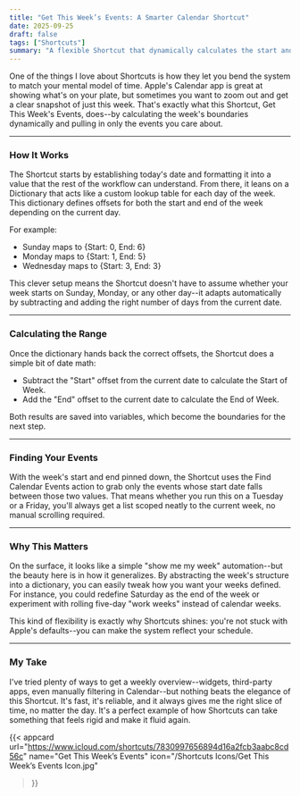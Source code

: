 ```yaml
---
title: "Get This Week’s Events: A Smarter Calendar Shortcut"
date: 2025-09-25
draft: false
tags: ["Shortcuts"]
summary: "A flexible Shortcut that dynamically calculates the start and end of the current week and fetches only your calendar events within that range."
---
```


One of the things I love about Shortcuts is how they let you bend the system to match your mental model of time. Apple's Calendar app is great at showing what's on your plate, but sometimes you want to zoom out and get a clear snapshot of just this week. That's exactly what this Shortcut, Get This Week's Events, does--by calculating the week's boundaries dynamically and pulling in only the events you care about.

---

### How It Works

The Shortcut starts by establishing today's date and formatting it into a value that the rest of the workflow can understand. From there, it leans on a Dictionary that acts like a custom lookup table for each day of the week. This dictionary defines offsets for both the start and end of the week depending on the current day.

For example:

- Sunday maps to {Start: 0, End: 6}
- Monday maps to {Start: 1, End: 5}
- Wednesday maps to {Start: 3, End: 3}

This clever setup means the Shortcut doesn't have to assume whether your week starts on Sunday, Monday, or any other day--it adapts automatically by subtracting and adding the right number of days from the current date.

----

### Calculating the Range

Once the dictionary hands back the correct offsets, the Shortcut does a simple bit of date math:

- Subtract the "Start" offset from the current date to calculate the Start of Week.
- Add the "End" offset to the current date to calculate the End of Week.

Both results are saved into variables, which become the boundaries for the next step.

---

### Finding Your Events

With the week's start and end pinned down, the Shortcut uses the Find Calendar Events action to grab only the events whose start date falls between those two values. That means whether you run this on a Tuesday or a Friday, you'll always get a list scoped neatly to the current week, no manual scrolling required.

----

### Why This Matters

On the surface, it looks like a simple "show me my week" automation--but the beauty here is in how it generalizes. By abstracting the week's structure into a dictionary, you can easily tweak how you want your weeks defined. For instance, you could redefine Saturday as the end of the week or experiment with rolling five-day "work weeks" instead of calendar weeks.

This kind of flexibility is exactly why Shortcuts shines: you're not stuck with Apple's defaults--you can make the system reflect your schedule.

---

### My Take

I've tried plenty of ways to get a weekly overview--widgets, third-party apps, even manually filtering in Calendar--but nothing beats the elegance of this Shortcut. It's fast, it's reliable, and it always gives me the right slice of time, no matter the day. It's a perfect example of how Shortcuts can take something that feels rigid and make it fluid again.

{{< appcard 
    url="https://www.icloud.com/shortcuts/7830997656894d16a2fcb3aabc8cd56c" 
    name="Get This Week’s Events" 
    icon="/Shortcuts Icons/Get This Week’s Events Icon.jpg" 
>}}
